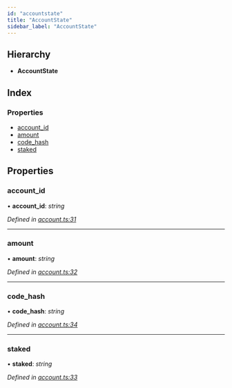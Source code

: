 ```yaml
---
id: "accountstate"
title: "AccountState"
sidebar_label: "AccountState"
---
```


## Hierarchy

* **AccountState**

## Index

### Properties

* [account_id](accountstate.md#account_id)
* [amount](accountstate.md#amount)
* [code_hash](accountstate.md#code_hash)
* [staked](accountstate.md#staked)

## Properties

###  account_id

• **account_id**: *string*

*Defined in [account.ts:31](https://github.com/nearprotocol/nearlib/blob/88ad17d/src.ts/account.ts#L31)*

___

###  amount

• **amount**: *string*

*Defined in [account.ts:32](https://github.com/nearprotocol/nearlib/blob/88ad17d/src.ts/account.ts#L32)*

___

###  code_hash

• **code_hash**: *string*

*Defined in [account.ts:34](https://github.com/nearprotocol/nearlib/blob/88ad17d/src.ts/account.ts#L34)*

___

###  staked

• **staked**: *string*

*Defined in [account.ts:33](https://github.com/nearprotocol/nearlib/blob/88ad17d/src.ts/account.ts#L33)*
